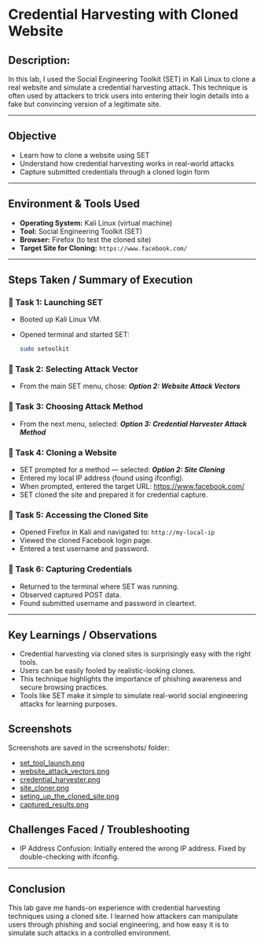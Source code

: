 # Credential Harvesting with Cloned Website

## Description:

In this lab, I used the Social Engineering Toolkit (SET) in Kali Linux to clone a real website and simulate a credential harvesting attack. This technique is often used by attackers to trick users into entering their login details into a fake but convincing version of a legitimate site.

---

## Objective

- Learn how to clone a website using SET
- Understand how credential harvesting works in real-world attacks
- Capture submitted credentials through a cloned login form

---

## Environment & Tools Used

- **Operating System:** Kali Linux (virtual machine)
- **Tool:** Social Engineering Toolkit (SET)
- **Browser:** Firefox (to test the cloned site)
- **Target Site for Cloning:** `https://www.facebook.com/`

---

## Steps Taken / Summary of Execution

### 🔹 Task 1: Launching SET

- Booted up Kali Linux VM.
- Opened terminal and started SET:
    
    ```bash
    sudo setoolkit
    
    ```
    

### 🔹 Task 2: Selecting Attack Vector

- From the main SET menu, chose: ***Option 2: Website Attack Vectors***

### 🔹 Task 3: Choosing Attack Method

- From the next menu, selected: ***Option 3: Credential Harvester Attack Method***

### 🔹 Task 4: Cloning a Website

- SET prompted for a method — selected: ***Option 2: Site Cloning***
- Entered my local IP address (found using ifconfig).
- When prompted, entered the target URL: https://www.facebook.com/
- SET cloned the site and prepared it for credential capture.

### 🔹 Task 5: Accessing the Cloned Site

- Opened Firefox in Kali and navigated to: `http://my-local-ip`
- Viewed the cloned Facebook login page.
- Entered a test username and password.

### 🔹 Task 6: Capturing Credentials

- Returned to the terminal where SET was running.
- Observed captured POST data.
- Found submitted username and password in cleartext.

---

## Key Learnings / Observations

- Credential harvesting via cloned sites is surprisingly easy with the right tools.
- Users can be easily fooled by realistic-looking clones.
- This technique highlights the importance of phishing awareness and secure browsing practices.
- Tools like SET make it simple to simulate real-world social engineering attacks for learning purposes.

## Screenshots

Screenshots are saved in the screenshots/ folder:

- [set_tool_launch.png](./Screenshots/set_tool_launch.png)
- [website_attack_vectors.png](./Screenshots/website_attack_vectors.png)
- [credential_harvester.png](./Screenshots/credential_harvester.png)
- [site_cloner.png](./Screenshots/site_cloner.png)
- [seting_up_the_cloned_site.png](./Screenshots/seting_up_the_cloned_site.png)
- [captured_results.png](./Screenshots/captured_results.png)

## Challenges Faced / Troubleshooting

- IP Address Confusion: Initially entered the wrong IP address. Fixed by double-checking with ifconfig.

---

## Conclusion

This lab gave me hands-on experience with credential harvesting techniques using a cloned site. I learned how attackers can manipulate users through phishing and social engineering, and how easy it is to simulate such attacks in a controlled environment.
